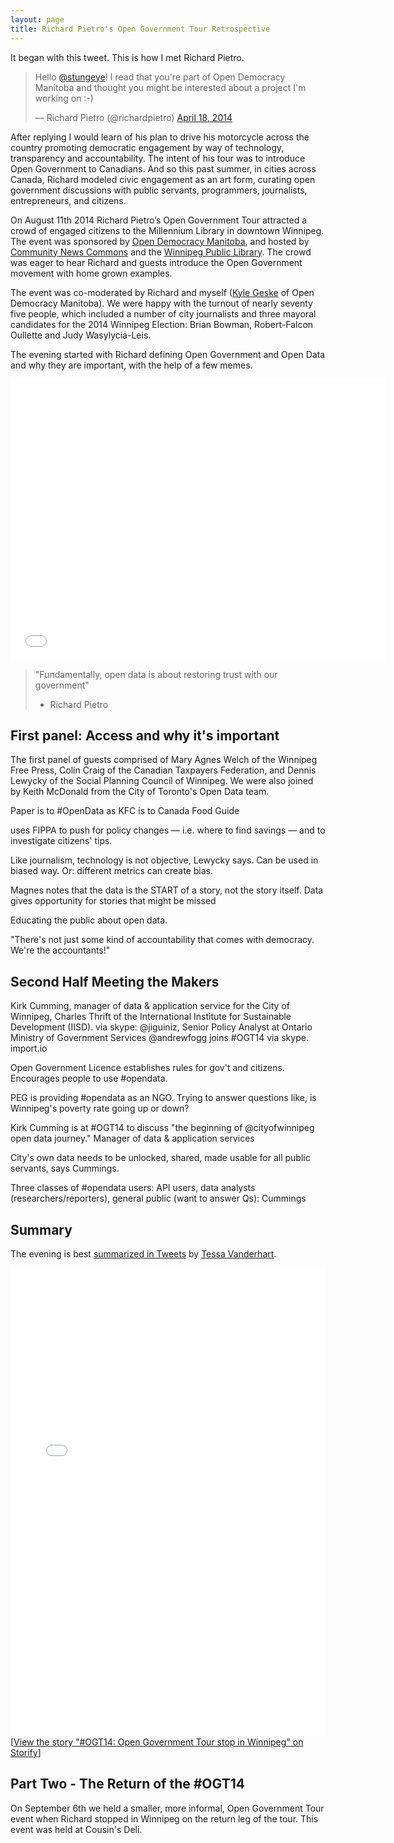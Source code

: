 ```yaml
---
layout: page
title: Richard Pietro's Open Government Tour Retrospective
---
```


It began with this tweet. This is how I met Richard Pietro.

<blockquote class="twitter-tweet" lang="en"><p>Hello <a href="https://twitter.com/stungeye">@stungeye</a>! I read that you&#39;re part of Open Democracy Manitoba and thought you might be interested about a project I&#39;m working on :-)</p>&mdash; Richard Pietro (@richardpietro) <a href="https://twitter.com/richardpietro/status/456969530200580096">April 18, 2014</a></blockquote>
<script async src="//platform.twitter.com/widgets.js" charset="utf-8"></script>

After replying I would learn of his plan to drive his motorcycle across the country promoting democratic engagement by way of technology, transparency and accountability. The intent of his tour was to introduce Open Government to Canadians. And so this past summer, in cities across Canada, Richard modeled civic engagement as an art form, curating open government discussions with public servants, programmers, journalists, entrepreneurs, and citizens.

On August 11th 2014 Richard Pietro’s Open Government Tour attracted a crowd of engaged citizens to the Millennium Library in downtown Winnipeg. The event was sponsored by [Open Democracy Manitoba](http://opendemocracymanitoba.ca), and hosted by [Community News Commons](http://www.communitynewscommons.org/) and the [Winnipeg Public Library](http://wpl.winnipeg.ca/library/). The crowd was eager to hear Richard and guests introduce the Open Government movement with home grown examples.

The event was co-moderated by Richard and myself ([Kyle Geske](http://twitter.com/stungeye) of Open Democracy Manitoba). We were happy with the turnout of nearly seventy five people, which included a number of city journalists and three mayoral candidates for the 2014 Winnipeg Election: Brian Bowman, Robert-Falcon Oullette and Judy Wasylycia-Leis.

The evening started with Richard defining Open Government and Open Data and why they are important, with the help of a few memes.

<iframe width="600" height="450" src="//www.youtube.com/embed/f9DtEUJwevo" frameborder="0" allowfullscreen></iframe>

> "Fundamentally, open data is about restoring trust with our government"  
> - Richard Pietro

## First panel: Access and why it's important

The first panel of guests comprised of Mary Agnes Welch of the Winnipeg Free Press, Colin Craig of the Canadian Taxpayers Federation, and Dennis Lewycky of the Social Planning Council of Winnipeg. We were also joined by Keith McDonald from the City of Toronto's Open Data team.

Paper is to #OpenData as KFC is to Canada Food Guide

uses FIPPA to push for policy changes — i.e. where to find savings — and to investigate citizens' tips.

Like journalism, technology is not objective, Lewycky says. Can be used in biased way. Or: different metrics can create bias.

Magnes notes that the data is the START of a story, not the story itself. Data gives opportunity for stories that might be missed

Educating the public about open data.

"There's not just some kind of accountability that comes with democracy. We're the accountants!"

## Second Half Meeting the Makers

Kirk Cumming, manager of data & application service for the City of Winnipeg, Charles Thrift of the International Institute for Sustainable Development (IISD). via skype: @jiguiniz, Senior Policy Analyst at Ontario Ministry of Government Services @andrewfogg joins #OGT14 via skype.  import.io

Open Government Licence establishes rules for gov't and citizens. Encourages people to use #opendata.

PEG is providing #opendata as an NGO. Trying to answer questions like, is Winnipeg's poverty rate going up or down?

Kirk Cumming is at #OGT14 to discuss "the beginning of @cityofwinnipeg open data journey." Manager of data & application services

City's own data needs to be unlocked, shared, made usable for all public servants, says Cummings.

Three classes of #opendata users: API users, data analysts (researchers/reporters), general public (want to answer Qs): Cummings

## Summary

The evening is best [summarized in Tweets](https://storify.com/tessavanderhart/ogt14-opengovernment-tour-stop-in-winnipeg) by [Tessa Vanderhart](https://twitter.com/tessavanderhart).

<div class="storify"><iframe src="//storify.com/tessavanderhart/ogt14-opengovernment-tour-stop-in-winnipeg/embed?header=false&border=false&template=slideshow" width="100%" height="750" frameborder="no" allowtransparency="true"></iframe><script src="//storify.com/tessavanderhart/ogt14-opengovernment-tour-stop-in-winnipeg.js?header=false&border=false&template=slideshow"></script><noscript>[<a href="//storify.com/tessavanderhart/ogt14-opengovernment-tour-stop-in-winnipeg" target="_blank">View the story "#OGT14: Open Government Tour stop in Winnipeg" on Storify</a>]</noscript></div>

## Part Two - The Return of the #OGT14

On September 6th we held a smaller, more informal, Open Government Tour event when Richard stopped in Winnipeg on the return leg of the tour. This event was held at Cousin's Deli.
